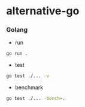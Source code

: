 # alternative-go
### Golang

- run
```zsh
go run .
```

- test
```zsh
go test ./... -v
```

- benchmark
```zsh
go test ./... -bench=.
```
